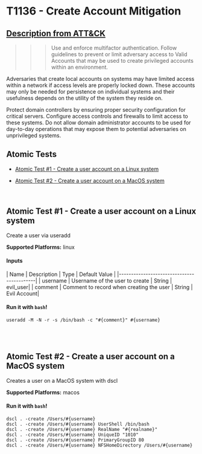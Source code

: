 # T1136 - Create Account Mitigation
## [Description from ATT&CK](https://attack.mitre.org/wiki/Technique/T1136)
>>> Use and enforce multifactor authentication. Follow guidelines to prevent or limit adversary access to Valid Accounts that may be used to create privileged accounts within an environment.

Adversaries that create local accounts on systems may have limited access within a network if access levels are properly locked down. These accounts may only be needed for persistence on individual systems and their usefulness depends on the utility of the system they reside on.

Protect domain controllers by ensuring proper security configuration for critical servers. Configure access controls and firewalls to limit access to these systems. Do not allow domain administrator accounts to be used for day-to-day operations that may expose them to potential adversaries on unprivileged systems.

## Atomic Tests

- [Atomic Test #1 - Create a user account on a Linux system](#atomic-test-1---create-a-user-account-on-a-linux-system)

- [Atomic Test #2 - Create a user account on a MacOS system](#atomic-test-2---create-a-user-account-on-a-macos-system)


<br/>

## Atomic Test #1 - Create a user account on a Linux system
Create a user via useradd

**Supported Platforms:** linux


#### Inputs
| Name | Description | Type | Default Value | 
|-------------------------------------------|
    | username | Username of the user to create | String | evil_user|
    | comment | Comment to record when creating the user | String | Evil Account|

#### Run it with `bash`!
```
useradd -M -N -r -s /bin/bash -c "#{comment}" #{username}

```
<br/>
<br/>

## Atomic Test #2 - Create a user account on a MacOS system
Creates a user on a MacOS system with dscl

**Supported Platforms:** macos


#### Run it with `bash`!
```
dscl . -create /Users/#{username}
dscl . -create /Users/#{username} UserShell /bin/bash
dscl . -create /Users/#{username} RealName "#{realname}"
dscl . -create /Users/#{username} UniqueID "1010"
dscl . -create /Users/#{username} PrimaryGroupID 80
dscl . -create /Users/#{username} NFSHomeDirectory /Users/#{username}

```
<br/>
